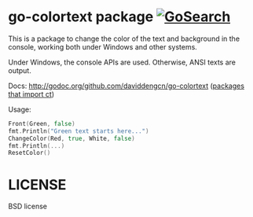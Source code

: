 go-colortext package [![GoSearch](http://go-search.org/badge?id=github.com%2Fdaviddengcn%2Fgo-colortext)](http://go-search.org/view?id=github.com%2Fdaviddengcn%2Fgo-colortext)
====================

This is a package to change the color of the text and background in the console, working both under Windows and other systems.

Under Windows, the console APIs are used. Otherwise, ANSI texts are output.

Docs: http://godoc.org/github.com/daviddengcn/go-colortext ([packages that import ct](http://go-search.org/view?id=github.com%2fdaviddengcn%2fgo-colortext))

Usage:
```go
Front(Green, false)
fmt.Println("Green text starts here...")
ChangeColor(Red, true, White, false)
fmt.Println(...)
ResetColor()
```

LICENSE
=======
BSD license
